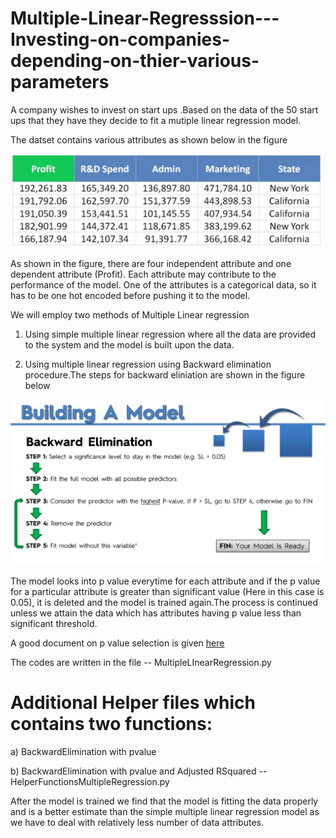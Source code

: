 # Multiple-Linear-Regresssion---Investing-on-companies-depending-on-thier-various-parameters


A company wishes to invest on start ups .Based on the data of the 50 start ups that they have they decide to fit a mutiple linear regression model.

The datset contains various attributes as shown below in the figure

<img src="images/mlr.png" width ="500" >

As shown in the figure, there are four independent attribute and one dependent attribute (Profit). Each attribute may contribute to the performance of the model. One of the attributes is a categorical data, so it has to be one hot encoded before pushing it to the model.

We will employ two methods of Multiple Linear regression 

1) Using simple multiple linear regression where all the data are provided to the system and the model is built upon the data.

2) Using multiple linear regression using Backward elimination procedure.The steps for backward eliniation are shown in the figure below

<img src="images/backwardElimination.png" width ="700" >

The model looks into p value everytime for each attribute and if the p value for a particular attribute is greater than significant value (Here in this case is 0.05), it is deleted and the model is trained again.The process is continued unless we attain the data which has attributes having p value less than significant threshold.

A good document on p value selection is given [here](https://www.wikihow.com/Calculate-P-Value)


The codes are written in the file -- MultipleLInearRegression.py

# Additional Helper files which contains two functions: 

a) BackwardElimination with pvalue 

b) BackwardElimination with pvalue and Adjusted RSquared -- HelperFunctionsMultipleRegression.py

After the model is trained we find that the model is fitting the data properly and is a better estimate than the simple multiple linear regression model as we have to deal with relatively less number of data attributes.
